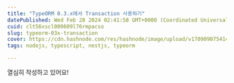 ```yaml
---
title: "TypeORM 0.3.x에서 Transaction 사용하기"
datePublished: Wed Feb 28 2024 02:41:58 GMT+0000 (Coordinated Universal Time)
cuid: clt56xscl000609l76rmpacso
slug: typeorm-03x-transaction
cover: https://cdn.hashnode.com/res/hashnode/image/upload/v1709090754142/0a7a9a92-23c6-495d-abad-1f402abc668f.webp
tags: nodejs, typescript, nestjs, typeorm

---
```


열심히 작성하고 있어요!